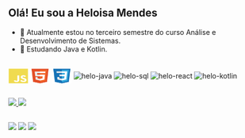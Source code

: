 ## Olá! Eu sou a Heloisa Mendes

- 🔭 Atualmente estou no terceiro semestre do curso Análise e Desenvolvimento de Sistemas.
- 🌱 Estudando Java e Kotlin.

 <div style="display: inline_block"><br>
  <img align="center" alt="helo-Js" height="30" width="40" src="https://raw.githubusercontent.com/devicons/devicon/master/icons/javascript/javascript-plain.svg">
  <img align="center" alt="helo-HTML" height="30" width="40" src="https://raw.githubusercontent.com/devicons/devicon/master/icons/html5/html5-original.svg">
  <img align="center" alt="helo-CSS" height="30" width="40" src="https://raw.githubusercontent.com/devicons/devicon/master/icons/css3/css3-original.svg">
  <img align="center" alt="helo-java" height="40" width="50" src="https://cdn.jsdelivr.net/gh/devicons/devicon@latest/icons/java/java-original.svg" />
  <img align="center" alt="helo-sql" height="45" width="50" src="https://cdn.jsdelivr.net/gh/devicons/devicon@latest/icons/mysql/mysql-plain-wordmark.svg" />
  <img align="center" alt="helo-react" height="40" width="40" src="https://cdn.jsdelivr.net/gh/devicons/devicon@latest/icons/react/react-original-wordmark.svg" />
  <img align="center" alt=helo-kotlin height="30" width="40" src="https://cdn.jsdelivr.net/gh/devicons/devicon@latest/icons/kotlin/kotlin-original.svg" />
                    
 </div>

 ##
 
<div>
  <a href="https://github.com/miri12345">
  <img height="180em" src="https://github-readme-stats.vercel.app/api?username=heloomendess&show_icons=true&theme=aura&include_all_commits=true&count_private=true"/>
  <img height="180em" src="https://github-readme-stats.vercel.app/api/top-langs/?username=heloomendess&layout=compact&langs_count=16&theme=aura"/>
</div>
   
##

<div>
  <a href="https://www.instagram.com/heloomendess/" target="_blank"><img src="https://img.shields.io/badge/-Instagram-%23E4405F?style=for-the-badge&logo=instagram&logoColor=white" target="_blank"></a>
  <a href = "mailto:heloisamendes2112@gmail.com"><img src="https://img.shields.io/badge/-Gmail-%23333?style=for-the-badge&logo=gmail&logoColor=white" target="_blank"></a>
  <a href="https://www.linkedin.com/in/heloisa-mendes-189a1223b/" target="_blank"><img src="https://img.shields.io/badge/-LinkedIn-%230077B5?style=for-the-badge&logo=linkedin&logoColor=white" target="_blank"></a> 
</div>
    
